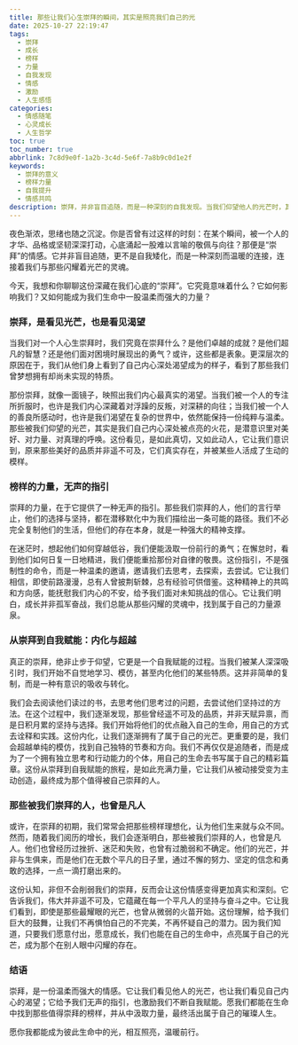 ```yaml
---
title: 那些让我们心生崇拜的瞬间，其实是照亮我们自己的光
date: 2025-10-27 22:19:47
tags:
  - 崇拜
  - 成长
  - 榜样
  - 力量
  - 自我发现
  - 情感
  - 激励
  - 人生感悟
categories:
  - 情感随笔
  - 心灵成长
  - 人生哲学
toc: true
toc_number: true
abbrlink: 7c8d9e0f-1a2b-3c4d-5e6f-7a8b9c0d1e2f
keywords:
  - 崇拜的意义
  - 榜样力量
  - 自我提升
  - 情感共鸣
description: 崇拜，并非盲目追随，而是一种深刻的自我发现。当我们仰望他人的光芒时，其实是在内心深处点亮了属于自己的渴望与力量。这篇文章将带你走进崇拜的深层意义，感受它如何成为我们前行路上的无声指引，最终化为自我成长的强大动力。
---
```


夜色渐浓，思绪也随之沉淀。你是否曾有过这样的时刻：在某个瞬间，被一个人的才华、品格或坚韧深深打动，心底涌起一股难以言喻的敬佩与向往？那便是“崇拜”的情感。它并非盲目追随，更不是自我矮化，而是一种深刻而温暖的连接，连接着我们与那些闪耀着光芒的灵魂。

今天，我想和你聊聊这份深藏在我们心底的“崇拜”。它究竟意味着什么？它如何影响我们？又如何能成为我们生命中一股温柔而强大的力量？

### 崇拜，是看见光芒，也是看见渴望

当我们对一个人心生崇拜时，我们究竟在崇拜什么？是他们卓越的成就？是他们超凡的智慧？还是他们面对困境时展现出的勇气？或许，这些都是表象。更深层次的原因在于，我们从他们身上看到了自己内心深处渴望成为的样子，看到了那些我们曾梦想拥有却尚未实现的特质。

那份崇拜，就像一面镜子，映照出我们内心最真实的渴望。当我们被一个人的专注所折服时，也许是我们内心深藏着对浮躁的反叛，对深耕的向往；当我们被一个人的善良所感动时，也许是我们渴望在复杂的世界中，依然能保持一份纯粹与温柔。那些被我们仰望的光芒，其实是我们自己内心深处被点亮的火花，是潜意识里对美好、对力量、对真理的呼唤。这份看见，是如此真切，又如此动人，它让我们意识到，原来那些美好的品质并非遥不可及，它们真实存在，并被某些人活成了生动的模样。

### 榜样的力量，无声的指引

崇拜的力量，在于它提供了一种无声的指引。那些我们崇拜的人，他们的言行举止，他们的选择与坚持，都在潜移默化中为我们描绘出一条可能的路径。我们不必完全复制他们的生活，但他们的存在本身，就是一种强大的精神支撑。

在迷茫时，想起他们如何穿越低谷，我们便能汲取一份前行的勇气；在懈怠时，看到他们如何日复一日地精进，我们便能重拾那份对自律的敬畏。这份指引，不是强制性的命令，而是一种温柔的邀请，邀请我们去思考，去探索，去尝试。它让我们相信，即使前路漫漫，总有人曾披荆斩棘，总有经验可供借鉴。这种精神上的共鸣和方向感，能抚慰我们内心的不安，给予我们面对未知挑战的信心。它让我们明白，成长并非孤军奋战，我们总能从那些闪耀的灵魂中，找到属于自己的力量源泉。

### 从崇拜到自我赋能：内化与超越

真正的崇拜，绝非止步于仰望，它更是一个自我赋能的过程。当我们被某人深深吸引时，我们开始不自觉地学习、模仿，甚至内化他们的某些特质。这并非简单的复制，而是一种有意识的吸收与转化。

我们会去阅读他们读过的书，去思考他们思考过的问题，去尝试他们坚持过的方法。在这个过程中，我们逐渐发现，那些曾经遥不可及的品质，并非天赋异禀，而是日积月累的坚持与选择。我们开始将他们的优点融入自己的生命，用自己的方式去诠释和实践。这份内化，让我们逐渐拥有了属于自己的光芒。更重要的是，我们会超越单纯的模仿，找到自己独特的节奏和方向。我们不再仅仅是追随者，而是成为了一个拥有独立思考和行动能力的个体，用自己的生命去书写属于自己的精彩篇章。这份从崇拜到自我赋能的旅程，是如此充满力量，它让我们从被动接受变为主动创造，最终成为那个值得被自己崇拜的人。

### 那些被我们崇拜的人，也曾是凡人

或许，在崇拜的初期，我们常常会把那些榜样理想化，认为他们生来就与众不同。然而，随着我们阅历的增长，我们会逐渐明白，那些被我们崇拜的人，也曾是凡人。他们也曾经历过挫折、迷茫和失败，也曾有过脆弱和不确定。他们的光芒，并非与生俱来，而是他们在无数个平凡的日子里，通过不懈的努力、坚定的信念和勇敢的选择，一点一滴打磨出来的。

这份认知，非但不会削弱我们的崇拜，反而会让这份情感变得更加真实和深刻。它告诉我们，伟大并非遥不可及，它蕴藏在每一个平凡人的坚持与奋斗之中。它让我们看到，即使是那些最耀眼的光芒，也曾从微弱的火苗开始。这份理解，给予我们巨大的鼓舞，让我们不再惧怕自己的不完美，不再怀疑自己的潜力。因为我们知道，只要我们愿意付出，愿意成长，我们也能在自己的生命中，点亮属于自己的光芒，成为那个在别人眼中闪耀的存在。

### 结语

崇拜，是一份温柔而强大的情感。它让我们看见他人的光芒，也让我们看见自己内心的渴望；它给予我们无声的指引，也激励我们不断自我赋能。愿我们都能在生命中找到那些值得崇拜的榜样，并从中汲取力量，最终活出属于自己的璀璨人生。

愿你我都能成为彼此生命中的光，相互照亮，温暖前行。